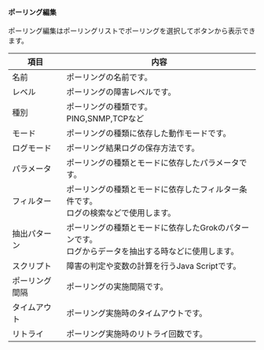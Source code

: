 #### ポーリング編集

<div class="text-xl">
ポーリング編集はポーリングリストでポーリングを選択してボタンから表示できます。
</div>

>>>

<div class="text-lg">

|項目|内容|
|----|----|
|名前|ポーリングの名前です。|
|レベル|ポーリングの障害レベルです。|
|種別|ポーリングの種類です。<br>PING,SNMP,TCPなど|
|モード|ポーリングの種類に依存した動作モードです。|
|ログモード|ポーリング結果ログの保存方法です。|
|パラメータ|ポーリングの種類とモードに依存したパラメータです。|
|フィルター|ポーリングの種類とモードに依存したフィルター条件です。<br>ログの検索などで使用します。|
|抽出パターン|ポーリングの種類とモードに依存したGrokのパターンです。<br>ログからデータを抽出する時などに使用します。|
|スクリプト|障害の判定や変数の計算を行うJava Scriptです。|
|ポーリング間隔|ポーリングの実施間隔です。|
|タイムアウト|ポーリング実施時のタイムアウトです。|
|リトライ|ポーリング実施時のリトライ回数です。|

</div>


